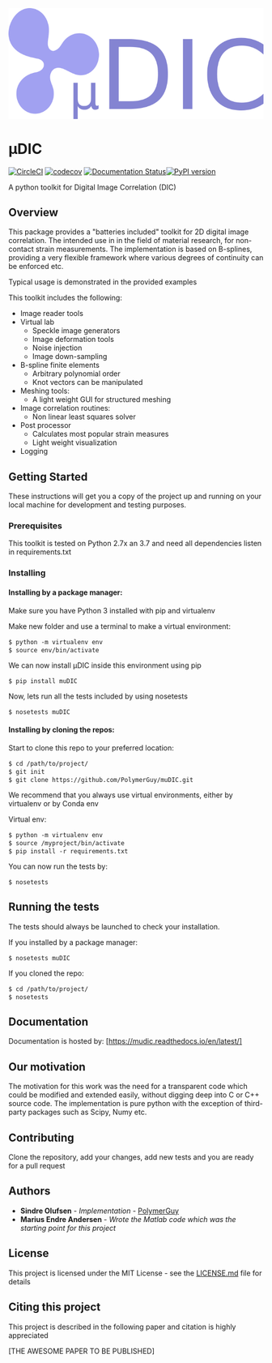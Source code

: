 ![](documentation/logo.png)
# µDIC 
[![CircleCI](https://circleci.com/gh/PolymerGuy/muDIC.svg?style=svg)](https://circleci.com/gh/PolymerGuy/muDIC) [![codecov](https://codecov.io/gh/PolymerGuy/muDIC/branch/master/graph/badge.svg)](https://codecov.io/gh/PolymerGuy/muDIC) [![Documentation Status](https://readthedocs.org/projects/mudic/badge/?version=latest)](https://mudic.readthedocs.io/en/latest/?badge=latest)[![PyPI version](https://badge.fury.io/py/muDIC.svg)](https://badge.fury.io/py/muDIC)





A python toolkit for Digital Image Correlation (DIC)
## Overview
This package provides a "batteries included" toolkit for 2D digital image correlation. The intended use in in the field of material research, for non-contact strain measurements.
The implementation is based on B-splines, providing a very flexible framework where various degrees of continuity can be enforced etc.

Typical usage is demonstrated in the provided examples


This toolkit includes the following:
* Image reader tools
* Virtual lab
    * Speckle image generators
    * Image deformation tools
    * Noise injection
    * Image down-sampling
* B-spline finite elements
    * Arbitrary polynomial order
    * Knot vectors can be manipulated
* Meshing tools:
    * A light weight GUI for structured meshing
* Image correlation routines:
    * Non linear least squares solver
* Post processor
    * Calculates most popular strain measures
    * Light weight visualization
* Logging
 
 


## Getting Started

These instructions will get you a copy of the project up and running on your local machine for development and testing purposes.
### Prerequisites
This toolkit is tested on Python 2.7x an 3.7 and need all dependencies listen in requirements.txt

### Installing

#### Installing by a package manager:
Make sure you have Python 3 installed with pip and virtualenv

Make new folder and use a terminal to make a virtual environment:
```
$ python -m virtualenv env
$ source env/bin/activate
```
We can now install µDIC inside this environment using pip
```
$ pip install muDIC
```
Now, lets run all the tests included by using nosetests
```
$ nosetests muDIC
```


#### Installing by cloning the repos:
Start to clone this repo to your preferred location:
```
$ cd /path/to/project/
$ git init
$ git clone https://github.com/PolymerGuy/muDIC.git
```

We recommend that you always use virtual environments, either by virtualenv or by Conda env

Virtual env:
```
$ python -m virtualenv env
$ source /myproject/bin/activate
$ pip install -r requirements.txt
```

You can now run the tests by:
```
$ nosetests
```

## Running the tests

The tests should always be launched to check your installation.

If you installed by a package manager:
```
$ nosetests muDIC
```

If you cloned the repo:
```
$ cd /path/to/project/
$ nosetests
```

## Documentation
Documentation is hosted by: [https://mudic.readthedocs.io/en/latest/]


## Our motivation
The motivation for this work was the need for a transparent code which could be modified and extended easily, without digging deep into C or C++ source code. The implementation is pure python with the exception of third-party packages such as Scipy, Numy etc.


## Contributing
Clone the repository, add your changes, add new tests and you are ready for a pull request

## Authors
* **Sindre Olufsen** - *Implementation* - [PolymerGuy](https://github.com/polymerguy)
* **Marius Endre Andersen** - *Wrote the Matlab code which was the starting point for this project*

## License
This project is licensed under the MIT License - see the [LICENSE.md](LICENSE.md) file for details

## Citing this project
This project is described in the following paper and citation is highly appreciated

[THE AWESOME PAPER TO BE PUBLISHED]









